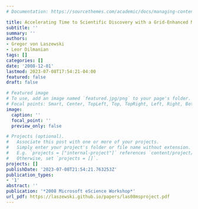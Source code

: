 ```yaml
---
# Documentation: https://sourcethemes.com/academic/docs/managing-content/

title: Accelerating Time to Scientific Discovery with a Grid-Enhanced Microsoft Project
subtitle: ''
summary: ''
authors:
- Gregor von Laszewski
- Leor Dilmanian
tags: []
categories: []
date: '2008-12-01'
lastmod: 2023-07-08T17:54:21-04:00
featured: false
draft: false

# Featured image
# To use, add an image named `featured.jpg/png` to your page's folder.
# Focal points: Smart, Center, TopLeft, Top, TopRight, Left, Right, BottomLeft, Bottom, BottomRight.
image:
  caption: ''
  focal_point: ''
  preview_only: false

# Projects (optional).
#   Associate this post with one or more of your projects.
#   Simply enter your project's folder or file name without extension.
#   E.g. `projects = ["internal-project"]` references `content/project/deep-learning/index.md`.
#   Otherwise, set `projects = []`.
projects: []
publishDate: '2023-07-08T21:54:21.763253Z'
publication_types:
- '1'
abstract: ''
publication: '*2008 Microsoft eScience Workshop*'
url_pdf: https://laszewski.github.io/papers/las08msproject.pdf
---
```

